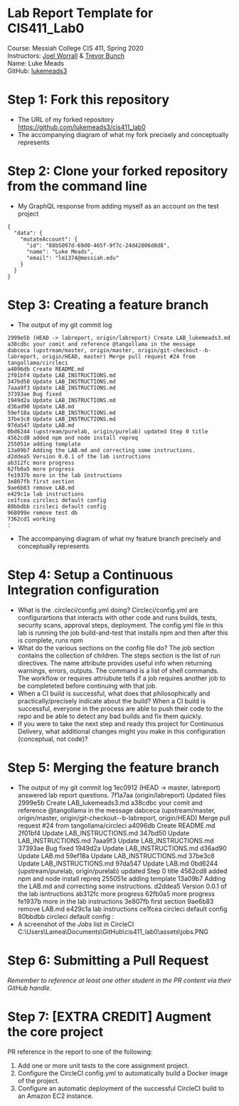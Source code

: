# Lab Report Template for CIS411_Lab0
Course: Messiah College CIS 411, Spring 2020<br/>
Instructors: [Joel Worrall](https://github.com/tangollama) & [Trevor Bunch](https://github.com/trevordbunch)<br/>
Name: Luke Meads<br/>
GitHub: [lukemeads3](https://github.com/lukemeads3)<br/>

# Step 1: Fork this repository
- The URL of my forked repository
https://github.com/lukemeads3/cis411_lab0
- The accompanying diagram of what my fork precisely and conceptually represents


# Step 2: Clone your forked repository from the command line
- My GraphQL response from adding myself as an account on the test project
```
{
  "data": {
    "mutateAccount": {
      "id": "88b5097d-69d0-465f-9f7c-24d42806d8d8",
      "name": "Luke Meads",
      "email": "lm1374@messiah.edu"
    }
  }
}
```

# Step 3: Creating a feature branch
- The output of my git commit log
```
2999e5b (HEAD -> labreport, origin/labreport) Create LAB_lukemeads3.md
a38cdbc your comit and reference @tangollama in the message
dabceca (upstream/master, origin/master, origin/git-checkout--b-labreport, origin/HEAD, master) Merge pull request #24 from tangollama/circleci
a4096db Create README.md
2f01bf4 Update LAB_INSTRUCTIONS.md
347bd50 Update LAB_INSTRUCTIONS.md
7aaa9f3 Update LAB_INSTRUCTIONS.md
37393ae Bug fixed
1949d2a Update LAB_INSTRUCTIONS.md
d36ad90 Update LAB.md
59ef18a Update LAB_INSTRUCTIONS.md
37be3c8 Update LAB_INSTRUCTIONS.md
97da547 Update LAB.md
0bd6244 (upstream/purelab, origin/purelab) updated Step 0 title
4562cd8 added npm and node install repreq
255051e adding template
13a09b7 Adding the LAB.md and correcting some instructions.
d2ddea5 Version 0.0.1 of the lab isntructions
ab312fc more progress
62fb0a5 more progress
fe1937b more in the lab instructions
3e807fb first section
9ae6b83 remove LAB.md
e429c1a lab instructions
ce1fcea circleci default config
80bbdbb circleci default config
968099e remove test db
7362cd1 working
:    
```
- The accompanying diagram of what my feature branch precisely and conceptually represents

# Step 4: Setup a Continuous Integration configuration
- What is the .circleci/config.yml doing?
Circleci/config.yml are configurartions that interacts with other code and runs builds, tests, security scans, approval steps, deployment. The config.yml file in this lab is running the job build-and-test that installs npm and then after this is complete, runs npm
- What do the various sections on the config file do?
The job section contains the collection of children. The steps section is the list of run directives. The name attribute provides useful info when returning warnings, errors, outputs. The command is a list of shell commands. The workflow or requires attriubute tells if a job requires another job to be completeted before continuing with that job.
- When a CI build is successful, what does that philosophically and practically/precisely indicate about the build?
When a CI build is successful, everyone in the process are able to push their code to the repo and be able to detect any bad builds and fix them quickly.
- If you were to take the next step and ready this project for Continuous Delivery, what additional changes might you make in this configuration (conceptual, not code)?


# Step 5: Merging the feature branch
* The output of my git commit log
1ec0912 (HEAD -> master, labreport) answered lab report questions.
7f1a7aa (origin/labreport) Updated files
2999e5b Create LAB_lukemeads3.md
a38cdbc your comit and reference @tangollama in the message
dabceca (upstream/master, origin/master, origin/git-checkout--b-labreport, origin/HEAD) Merge pull request #24 from tangollama/circleci
a4096db Create README.md
2f01bf4 Update LAB_INSTRUCTIONS.md
347bd50 Update LAB_INSTRUCTIONS.md
7aaa9f3 Update LAB_INSTRUCTIONS.md
37393ae Bug fixed
1949d2a Update LAB_INSTRUCTIONS.md
d36ad90 Update LAB.md
59ef18a Update LAB_INSTRUCTIONS.md
37be3c8 Update LAB_INSTRUCTIONS.md
97da547 Update LAB.md
0bd6244 (upstream/purelab, origin/purelab) updated Step 0 title
4562cd8 added npm and node install repreq
255051e adding template
13a09b7 Adding the LAB.md and correcting some instructions.
d2ddea5 Version 0.0.1 of the lab isntructions
ab312fc more progress
62fb0a5 more progress
fe1937b more in the lab instructions
3e807fb first section
9ae6b83 remove LAB.md
e429c1a lab instructions
ce1fcea circleci default config
80bbdbb circleci default config
:  
* A screenshot of the _Jobs_ list in CircleCI
C:\Users\Lamea\Documents\GitHub\cis411_lab0\assets\jobs.PNG

# Step 6: Submitting a Pull Request
_Remember to reference at least one other student in the PR content via their GitHub handle._

# Step 7: [EXTRA CREDIT] Augment the core project
PR reference in the report to one of the following:
1. Add one or more unit tests to the core assignment project. 
2. Configure the CircleCI config.yml to automatically build a Docker image of the project.
3. Configure an automatic deployment of the successful CircleCI build to an Amazon EC2 instance.
